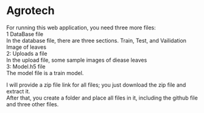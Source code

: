 # Agrotech
For running this web application, you need three more files:<br>
1 DataBase file <br>
In the database file, there are three sections. Train, Test, and Vailidation Image of leaves <br>
2: Uploads a file<br>
In the upload file, some sample images of diease leaves<br>
3: Model.h5 file <br>
The model file is a train model. <br>

I will provide a zip file link for all files; you just download the zip file and extract it.<br>
After that, you create a folder and place all files in it, including the github file and three other files.
